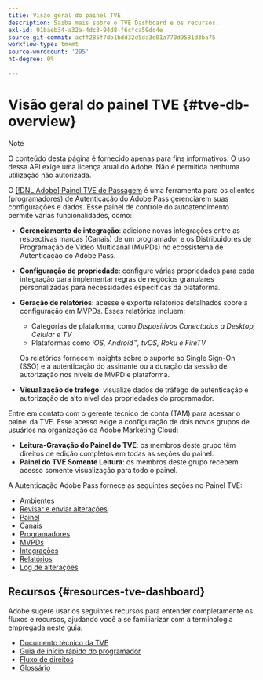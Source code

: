 ```yaml
---
title: Visão geral do painel TVE
description: Saiba mais sobre o TVE Dashboard e os recursos.
exl-id: 91baeb34-a32a-4dc3-94d8-f6cfca59dc4e
source-git-commit: acff285f7db1bdd32d5da3e01a770d9581d3ba75
workflow-type: tm+mt
source-wordcount: '295'
ht-degree: 0%

---
```


# Visão geral do painel TVE {#tve-db-overview}

>[!NOTE]
>
>O conteúdo desta página é fornecido apenas para fins informativos. O uso dessa API exige uma licença atual do Adobe. Não é permitida nenhuma utilização não autorizada.

O [[!DNL Adobe] Painel TVE de Passagem](https://experience.adobe.com/pass/authentication) é uma ferramenta para os clientes (programadores) de Autenticação do Adobe Pass gerenciarem suas configurações e dados. Esse painel de controle do autoatendimento permite várias funcionalidades, como:

* **Gerenciamento de integração**: adicione novas integrações entre as respectivas marcas (Canais) de um programador e os Distribuidores de Programação de Vídeo Multicanal (MVPDs) no ecossistema de Autenticação do Adobe Pass.

* **Configuração de propriedade**: configure várias propriedades para cada integração para implementar regras de negócios granulares personalizadas para necessidades específicas da plataforma.

* **Geração de relatórios**: acesse e exporte relatórios detalhados sobre a configuração em MVPDs. Esses relatórios incluem:
   * Categorias de plataforma, como *Dispositivos Conectados a Desktop, Celular e TV*
   * Plataformas como *iOS, Android™, tvOS, Roku e FireTV*

  Os relatórios fornecem insights sobre o suporte ao Single Sign-On (SSO) e a autenticação do assinante ou a duração da sessão de autorização nos níveis de MVPD e plataforma.

* **Visualização de tráfego**: visualize dados de tráfego de autenticação e autorização de alto nível das propriedades do programador.

Entre em contato com o gerente técnico de conta (TAM) para acessar o painel da TVE. Esse acesso exige a configuração de dois novos grupos de usuários na organização da Adobe Marketing Cloud:

* **Leitura-Gravação do Painel do TVE**: os membros deste grupo têm direitos de edição completos em todas as seções do painel.
* **Painel do TVE Somente Leitura**: os membros deste grupo recebem acesso somente visualização para todo o painel.

A Autenticação Adobe Pass fornece as seguintes seções no Painel TVE:

* [Ambientes](/help/authentication/tve-dashboard/new-tve-dashboard/tve-dashboard-environments.md)
* [Revisar e enviar alterações](/help/authentication/tve-dashboard/new-tve-dashboard/tve-dashboard-review-push-changes.md)
* [Painel](/help/authentication/tve-dashboard/new-tve-dashboard/tve-dashboard-home.md)
* [Canais](/help/authentication/tve-dashboard/new-tve-dashboard/tve-dashboard-channels.md)
* [Programadores](/help/authentication/tve-dashboard/new-tve-dashboard/tve-dashboard-programmers.md)
* [MVPDs](/help/authentication/tve-dashboard/new-tve-dashboard/tve-dashboard-mvpds.md)
* [Integrações](/help/authentication/tve-dashboard/new-tve-dashboard/tve-dashboard-integrations.md)
* [Relatórios](/help/authentication/tve-dashboard/new-tve-dashboard/tve-dashboard-reports.md)
* [Log de alterações](/help/authentication/tve-dashboard/new-tve-dashboard/tve-dashboard-changes-log.md)

## Recursos {#resources-tve-dashboard}

Adobe sugere usar os seguintes recursos para entender completamente os fluxos e recursos, ajudando você a se familiarizar com a terminologia empregada neste guia:

* [Documento técnico da TVE](/help/authentication/technical-paper.md)
* [Guia de início rápido do programador](/help/authentication/programmer-kickstart-guide.md)
* [Fluxo de direitos](/help/authentication/entitlement-flow.md)
* [Glossário](/help/authentication/glossary.md)
